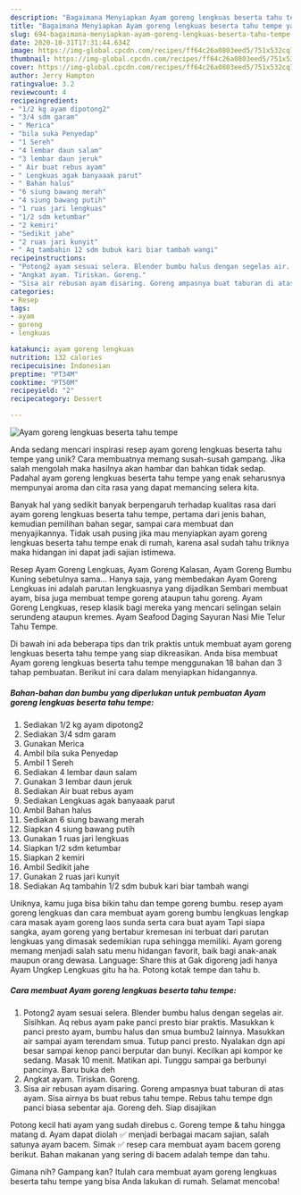 ```yaml
---
description: "Bagaimana Menyiapkan Ayam goreng lengkuas beserta tahu tempe yang Sempurna"
title: "Bagaimana Menyiapkan Ayam goreng lengkuas beserta tahu tempe yang Sempurna"
slug: 694-bagaimana-menyiapkan-ayam-goreng-lengkuas-beserta-tahu-tempe-yang-sempurna
date: 2020-10-31T17:31:44.634Z
image: https://img-global.cpcdn.com/recipes/ff64c26a0803eed5/751x532cq70/ayam-goreng-lengkuas-beserta-tahu-tempe-foto-resep-utama.jpg
thumbnail: https://img-global.cpcdn.com/recipes/ff64c26a0803eed5/751x532cq70/ayam-goreng-lengkuas-beserta-tahu-tempe-foto-resep-utama.jpg
cover: https://img-global.cpcdn.com/recipes/ff64c26a0803eed5/751x532cq70/ayam-goreng-lengkuas-beserta-tahu-tempe-foto-resep-utama.jpg
author: Jerry Hampton
ratingvalue: 3.2
reviewcount: 4
recipeingredient:
- "1/2 kg ayam dipotong2"
- "3/4 sdm garam"
- " Merica"
- "bila suka Penyedap"
- "1 Sereh"
- "4 lembar daun salam"
- "3 lembar daun jeruk"
- " Air buat rebus ayam"
- " Lengkuas agak banyaaak parut"
- " Bahan halus"
- "6 siung bawang merah"
- "4 siung bawang putih"
- "1 ruas jari lengkuas"
- "1/2 sdm ketumbar"
- "2 kemiri"
- "Sedikit jahe"
- "2 ruas jari kunyit"
- " Aq tambahin 12 sdm bubuk kari biar tambah wangi"
recipeinstructions:
- "Potong2 ayam sesuai selera. Blender bumbu halus dengan segelas air. Sisihkan. Aq rebus ayam pake panci presto biar praktis. Masukkan k panci presto ayam, bumbu halus dan smua bumbu2 lainnya. Masukkan air sampai ayam terendam smua. Tutup panci presto. Nyalakan dgn api besar sampai kenop panci berputar dan bunyi. Kecilkan api kompor ke sedang. Masak 10 menit. Matikan api. Tunggu sampai ga berbunyi pancinya. Baru buka deh"
- "Angkat ayam. Tiriskan. Goreng."
- "Sisa air rebusan ayam disaring. Goreng ampasnya buat taburan di atas ayam. Sisa airnya bs buat rebus tahu tempe. Rebus tahu tempe dgn panci biasa sebentar aja. Goreng deh. Siap disajikan"
categories:
- Resep
tags:
- ayam
- goreng
- lengkuas

katakunci: ayam goreng lengkuas 
nutrition: 132 calories
recipecuisine: Indonesian
preptime: "PT34M"
cooktime: "PT50M"
recipeyield: "2"
recipecategory: Dessert

---
```



![Ayam goreng lengkuas beserta tahu tempe](https://img-global.cpcdn.com/recipes/ff64c26a0803eed5/751x532cq70/ayam-goreng-lengkuas-beserta-tahu-tempe-foto-resep-utama.jpg)

Anda sedang mencari inspirasi resep ayam goreng lengkuas beserta tahu tempe yang unik? Cara membuatnya memang susah-susah gampang. Jika salah mengolah maka hasilnya akan hambar dan bahkan tidak sedap. Padahal ayam goreng lengkuas beserta tahu tempe yang enak seharusnya mempunyai aroma dan cita rasa yang dapat memancing selera kita.

Banyak hal yang sedikit banyak berpengaruh terhadap kualitas rasa dari ayam goreng lengkuas beserta tahu tempe, pertama dari jenis bahan, kemudian pemilihan bahan segar, sampai cara membuat dan menyajikannya. Tidak usah pusing jika mau menyiapkan ayam goreng lengkuas beserta tahu tempe enak di rumah, karena asal sudah tahu triknya maka hidangan ini dapat jadi sajian istimewa.

Resep Ayam Goreng Lengkuas, Ayam Goreng Kalasan, Ayam Goreng Bumbu Kuning sebetulnya sama… Hanya saja, yang membedakan Ayam Goreng Lengkuas ini adalah parutan lengkuasnya yang dijadikan Sembari membuat ayam, bisa juga membuat tempe goreng ataupun tahu goreng. Ayam Goreng Lengkuas, resep klasik bagi mereka yang mencari selingan selain serundeng ataupun kremes. Ayam Seafood Daging Sayuran Nasi Mie Telur Tahu Tempe.


Di bawah ini ada beberapa tips dan trik praktis untuk membuat ayam goreng lengkuas beserta tahu tempe yang siap dikreasikan. Anda bisa membuat Ayam goreng lengkuas beserta tahu tempe menggunakan 18 bahan dan 3 tahap pembuatan. Berikut ini cara dalam menyiapkan hidangannya.

<!--inarticleads1-->

##### Bahan-bahan dan bumbu yang diperlukan untuk pembuatan Ayam goreng lengkuas beserta tahu tempe:

1. Sediakan 1/2 kg ayam dipotong2
1. Sediakan 3/4 sdm garam
1. Gunakan  Merica
1. Ambil bila suka Penyedap
1. Ambil 1 Sereh
1. Sediakan 4 lembar daun salam
1. Gunakan 3 lembar daun jeruk
1. Sediakan  Air buat rebus ayam
1. Sediakan  Lengkuas agak banyaaak parut
1. Ambil  Bahan halus
1. Sediakan 6 siung bawang merah
1. Siapkan 4 siung bawang putih
1. Gunakan 1 ruas jari lengkuas
1. Siapkan 1/2 sdm ketumbar
1. Siapkan 2 kemiri
1. Ambil Sedikit jahe
1. Gunakan 2 ruas jari kunyit
1. Sediakan  Aq tambahin 1/2 sdm bubuk kari biar tambah wangi


Uniknya, kamu juga bisa bikin tahu dan tempe goreng bumbu. resep ayam goreng lengkuas dan cara membuat ayam goreng bumbu lengkuas lengkap cara masak ayam goreng laos sunda serta cara buat ayam Tapi siapa sangka, ayam goreng yang bertabur kremesan ini terbuat dari parutan lengkuas yang dimasak sedemikian rupa sehingga memiliki. Ayam goreng memang menjadi salah satu menu hidangan favorit, baik bagi anak-anak maupun orang dewasa. Language: Share this at Gak digoreng jadi hanya Ayam Ungkep Lengkuas gitu ha ha. Potong kotak tempe dan tahu b. 

<!--inarticleads2-->

##### Cara membuat Ayam goreng lengkuas beserta tahu tempe:

1. Potong2 ayam sesuai selera. Blender bumbu halus dengan segelas air. Sisihkan. Aq rebus ayam pake panci presto biar praktis. Masukkan k panci presto ayam, bumbu halus dan smua bumbu2 lainnya. Masukkan air sampai ayam terendam smua. Tutup panci presto. Nyalakan dgn api besar sampai kenop panci berputar dan bunyi. Kecilkan api kompor ke sedang. Masak 10 menit. Matikan api. Tunggu sampai ga berbunyi pancinya. Baru buka deh
1. Angkat ayam. Tiriskan. Goreng.
1. Sisa air rebusan ayam disaring. Goreng ampasnya buat taburan di atas ayam. Sisa airnya bs buat rebus tahu tempe. Rebus tahu tempe dgn panci biasa sebentar aja. Goreng deh. Siap disajikan


Potong kecil hati ayam yang sudah direbus c. Goreng tempe &amp; tahu hingga matang d. Ayam dapat diolah ✅ menjadi berbagai macam sajian, salah satunya ayam bacem. Simak ✅ resep cara membuat ayam bacem goreng berikut. Bahan makanan yang sering di bacem adalah tempe dan tahu. 

Gimana nih? Gampang kan? Itulah cara membuat ayam goreng lengkuas beserta tahu tempe yang bisa Anda lakukan di rumah. Selamat mencoba!
